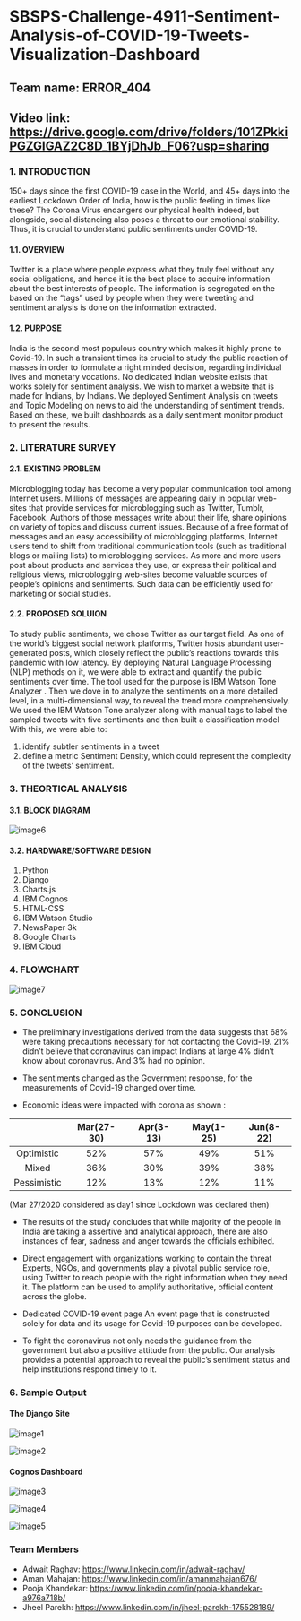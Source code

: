 # SBSPS-Challenge-4911-Sentiment-Analysis-of-COVID-19-Tweets-Visualization-Dashboard

## Team name: ERROR_404

## Video link: https://drive.google.com/drive/folders/101ZPkkiPGZGIGAZ2C8D_1BYjDhJb_F06?usp=sharing

### 1. INTRODUCTION
150+ days since the first COVID-19 case in the World, and 45+ days into the earliest Lockdown Order of India, how is the public feeling in times like these?
The Corona Virus endangers our physical health indeed, but alongside, social distancing also poses a threat to our emotional stability. Thus, it is crucial to understand public sentiments under COVID-19.

#### 1.1. OVERVIEW
Twitter is a place where people express what they truly feel without any social obligations, and hence it is the best place to acquire information about the best interests of people. 
The information is segregated on the based on the “tags” used by people when they were tweeting and sentiment analysis is done on the information extracted. 

#### 1.2. PURPOSE
India is the second most populous country which makes it highly prone to Covid-19.
In such a transient times its crucial to study the public reaction of masses in order to formulate a right minded decision, regarding individual lives and monetary vocations.
No dedicated Indian website exists that works solely for sentiment analysis. 
We wish to market a website that is made for Indians, by Indians.
We deployed Sentiment Analysis on tweets and Topic Modeling on news to aid the understanding of sentiment trends. Based on these, we built dashboards as a daily sentiment monitor product to present the results.
 
### 2. LITERATURE SURVEY
#### 2.1. EXISTING PROBLEM
Microblogging today has become a very popular communication tool among Internet users. Millions of messages are appearing daily in popular web-sites that provide services for microblogging such as Twitter, Tumblr, Facebook. Authors of those messages write about their life, share opinions on variety of topics and discuss current issues. Because of a free format of messages and an easy accessibility of microblogging platforms, Internet users tend to shift from traditional communication tools (such as traditional blogs or mailing lists) to microblogging services. As more and more users post about products and services they use, or express their political and religious views, microblogging web-sites become valuable sources of people’s opinions and sentiments. Such data can be efficiently used for marketing or social studies.
	
#### 2.2. PROPOSED SOLUION
To study public sentiments, we chose Twitter as our target field. As one of the world’s biggest social network platforms, Twitter hosts abundant user-generated posts, which closely reflect the public’s reactions towards this pandemic with low latency. By deploying Natural Language Processing (NLP) methods on it, we were able to extract and quantify the public sentiments over time. The tool used for the purpose is IBM Watson Tone Analyzer .
Then we dove in to analyze the sentiments on a more detailed level, in a multi-dimensional way, to reveal the trend more comprehensively. We used the IBM Watson Tone analyzer along with manual tags to label the sampled tweets with five sentiments and then built a classification model 
With this, we were able to: 
1) identify subtler sentiments in a tweet
2) define a metric Sentiment Density, which could represent the complexity of the tweets’ sentiment.
 
### 3. THEORTICAL ANALYSIS

#### 3.1. BLOCK DIAGRAM

![image6](https://github.com/SmartPracticeschool/SBSPS-Challenge-4911-Sentiment-Analysis-of-COVID-19-Tweets-Visualization-Dashboard/blob/master/Images/6.png)

#### 3.2. HARDWARE/SOFTWARE DESIGN
1) Python
2) Django
3) Charts.js
4) IBM Cognos
5) HTML-CSS
6) IBM Watson Studio
7) NewsPaper 3k
8) Google Charts
9) IBM Cloud
 
### 4. FLOWCHART

![image7](https://github.com/SmartPracticeschool/SBSPS-Challenge-4911-Sentiment-Analysis-of-COVID-19-Tweets-Visualization-Dashboard/blob/master/Images/7.png)

### 5. CONCLUSION 
* The preliminary investigations derived from the data suggests that 68% were taking precautions necessary for not contacting the Covid-19. 21% didn’t believe that coronavirus can impact Indians at large 4% didn’t know about coronavirus. And 3% had no opinion. 
* The sentiments changed as the Government response, for the measurements of Covid-19 changed over time. 

* Economic ideas were impacted with corona as shown :

|               | Mar(27-30)    | Apr(3-13)   | May(1-25)   | Jun(8-22)   |
| :-----------: | :-----------: | :---------: | :---------: | :---------: |
| Optimistic    | 52%           | 57%         | 49%         | 51%         |
| Mixed         | 36%           | 30%         | 39%         | 38%         |
| Pessimistic   | 12%           | 13%         | 12%         | 11%         | 

(Mar 27/2020 considered as day1 since Lockdown was declared then)

* The results of the study concludes that while majority of the people in India are taking a assertive and analytical approach, there are also instances of fear, sadness and anger towards the officials exhibited. 

* Direct engagement with organizations working to contain the threat
Experts, NGOs, and governments play a pivotal public service role, using Twitter to reach people with the right information when they need it. The platform can be used to amplify authoritative, official content across the globe.

* Dedicated COVID-19 event page
An event page that is constructed solely for data and its usage for Covid-19 purposes can be developed.

* To fight the coronavirus not only needs the guidance from the government but also a positive attitude from the public. Our analysis provides a potential approach to reveal the public’s sentiment status and help institutions respond timely to it.

### 6. Sample Output

#### The Django Site

![image1](https://github.com/SmartPracticeschool/SBSPS-Challenge-4911-Sentiment-Analysis-of-COVID-19-Tweets-Visualization-Dashboard/blob/master/Images/1.png)

![image2](https://github.com/SmartPracticeschool/SBSPS-Challenge-4911-Sentiment-Analysis-of-COVID-19-Tweets-Visualization-Dashboard/blob/master/Images/2.png)

#### Cognos Dashboard

![image3](https://github.com/SmartPracticeschool/SBSPS-Challenge-4911-Sentiment-Analysis-of-COVID-19-Tweets-Visualization-Dashboard/blob/master/Images/3.png)

![image4](https://github.com/SmartPracticeschool/SBSPS-Challenge-4911-Sentiment-Analysis-of-COVID-19-Tweets-Visualization-Dashboard/blob/master/Images/4.png)

![image5](https://github.com/SmartPracticeschool/SBSPS-Challenge-4911-Sentiment-Analysis-of-COVID-19-Tweets-Visualization-Dashboard/blob/master/Images/5.png)

### Team Members

* Adwait Raghav: https://www.linkedin.com/in/adwait-raghav/
* Aman Mahajan: https://www.linkedin.com/in/amanmahajan676/
* Pooja Khandekar: https://www.linkedin.com/in/pooja-khandekar-a976a718b/
* Jheel Parekh: https://www.linkedin.com/in/jheel-parekh-175528189/
